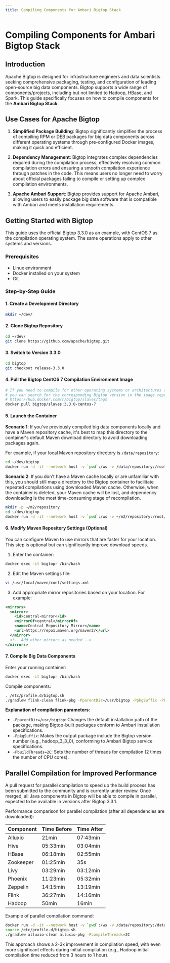 ```yaml
---
title: Compiling Components for Ambari Bigtop Stack
---
```


# Compiling Components for Ambari Bigtop Stack

## Introduction

Apache Bigtop is designed for infrastructure engineers and data scientists seeking comprehensive packaging, testing, and configuration of leading open-source big data components. Bigtop supports a wide range of components/projects, including but not limited to Hadoop, HBase, and Spark. This guide specifically focuses on how to compile components for the **Ambari Bigtop Stack**.

## Use Cases for Apache Bigtop

1. **Simplified Package Building**: Bigtop significantly simplifies the process of compiling RPM or DEB packages for big data components across different operating systems through pre-configured Docker images, making it quick and efficient.

2. **Dependency Management**: Bigtop integrates complex dependencies required during the compilation process, effectively resolving common compilation errors and ensuring a smooth compilation experience through patches in the code. This means users no longer need to worry about official packages failing to compile or setting up complex compilation environments.

3. **Apache Ambari Support**: Bigtop provides support for Apache Ambari, allowing users to easily package big data software that is compatible with Ambari and meets installation requirements.

## Getting Started with Bigtop

This guide uses the official Bigtop 3.3.0 as an example, with CentOS 7 as the compilation operating system. The same operations apply to other systems and versions.

### Prerequisites

- Linux environment
- Docker installed on your system
- Git

### Step-by-Step Guide

#### 1. Create a Development Directory

```bash
mkdir ~/dev/
```

#### 2. Clone Bigtop Repository

```bash
cd ~/dev/
git clone https://github.com/apache/bigtop.git
```

#### 3. Switch to Version 3.3.0

```bash
cd bigtop
git checkout release-3.3.0
```

#### 4. Pull the Bigtop CentOS 7 Compilation Environment Image

```bash
# If you need to compile for other operating systems or architectures (e.g., ARM),
# you can search for the corresponding Bigtop version in the image repository
# https://hub.docker.com/r/bigtop/slaves/tags
docker pull bigtop/slaves:3.3.0-centos-7
```

#### 5. Launch the Container

**Scenario 1**: If you've previously compiled big data components locally and have a Maven repository cache, it's best to map this directory to the container's default Maven download directory to avoid downloading packages again.

For example, if your local Maven repository directory is `/data/repository`:

```bash
cd ~/dev/bigtop
docker run -d -it --network host -v `pwd`:/ws -v /data/repository:/root/.m2/repository --workdir /ws --name bigtopr bigtop/slaves:3.3.0-centos-7
```

**Scenario 2**: If you don't have a Maven cache locally or are unfamiliar with this, you should still map a directory to the Bigtop container to facilitate repeated compilations using downloaded Maven cache. Otherwise, when the container is deleted, your Maven cache will be lost, and dependency downloading is the most time-consuming stage of recompilation.

```bash
mkdir -p ~/m2/repository
cd ~/dev/bigtop
docker run -d -it --network host -v `pwd`:/ws -v ~/m2/repository:/root/.m2/repository --workdir /ws --name bigtopr bigtop/slaves:3.3.0-centos-7
```

#### 6. Modify Maven Repository Settings (Optional)

You can configure Maven to use mirrors that are faster for your location. This step is optional but can significantly improve download speeds.

1. Enter the container:
```bash
docker exec -it bigtopr /bin/bash
```

2. Edit the Maven settings file:
```bash
vi /usr/local/maven/conf/settings.xml
```

3. Add appropriate mirror repositories based on your location. For example:

```xml
<mirrors>
  <mirror>
    <id>central-mirror</id>
    <mirrorOf>central</mirrorOf>
    <name>Central Repository Mirror</name>
    <url>https://repo1.maven.org/maven2/</url>
  </mirror>
  <!-- Add other mirrors as needed -->
</mirrors>
```

#### 7. Compile Big Data Components

Enter your running container:

```bash
docker exec -it bigtopr /bin/bash
```

Compile components:

```bash
. /etc/profile.d/bigtop.sh
./gradlew flink-clean flink-pkg -PparentDir=/usr/bigtop -PpkgSuffix -PbuildThreads=2C repo
```

**Explanation of compilation parameters**:

- `-PparentDir=/usr/bigtop`: Changes the default installation path of the package, making Bigtop-built packages conform to Ambari installation specifications.
- `-PpkgSuffix`: Makes the output package include the Bigtop version number (e.g., hadoop_3_3_0), conforming to Ambari Bigtop service specifications.
- `-PbuildThreads=2C`: Sets the number of threads for compilation (2 times the number of CPU cores).

## Parallel Compilation for Improved Performance

A pull request for parallel compilation to speed up the build process has been submitted to the community and is currently under review. Once merged, all Java components in Bigtop will be able to compile in parallel, expected to be available in versions after Bigtop 3.3.1.

Performance comparison for parallel compilation (after all dependencies are downloaded):

| Component  | Time Before | Time After |
|------------|-------------|------------|
| Alluxio    | 21min       | 07:43min   |
| Hive       | 05:33min    | 03:04min   |
| HBase      | 06:18min    | 02:55min   |
| Zookeeper  | 01:25min    | 35s        |
| Livy       | 03:29min    | 03:12min   |
| Phoenix    | 11:23min    | 05:32min   |
| Zeppelin   | 14:15min    | 13:19min   |
| Flink      | 36:27min    | 14:16min   |
| Hadoop     | 50min       | 16min      |

Example of parallel compilation command:

```bash
docker run -d -it --network host -v `pwd`:/ws -v /data/repository:/data/repository --workdir /ws --name bigtop bigtop/slaves:trunk-centos-7 --cpus 16
source /etc/profile.d/bigtop.sh
./gradlew alluxio-clean alluxio-pkg -PcompileThreads=2C
```

This approach shows a 2-3x improvement in compilation speed, with even more significant effects during initial compilation (e.g., Hadoop initial compilation time reduced from 3 hours to 1 hour).
